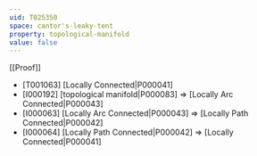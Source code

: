 ```yaml
---
uid: T025350
space: cantor's-leaky-tent
property: topological-manifold
value: false
---
```

[[Proof]]

* [T001063] [Locally Connected|P000041]
* [I000192] [topological manifold|P000083] => [Locally Arc Connected|P000043]
* [I000063] [Locally Arc Connected|P000043] => [Locally Path Connected|P000042]
* [I000064] [Locally Path Connected|P000042] => [Locally Connected|P000041]

